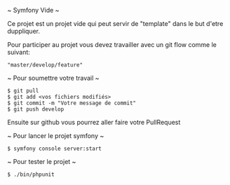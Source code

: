 ~ Symfony Vide ~

Ce projet est un projet vide qui peut servir de "template" dans le but d'etre duppliquer.

Pour participer au projet vous devez travailler avec un git flow comme le suivant:
	
	
	"master/develop/feature"
	
~ Pour soumettre votre travail ~

~~~~
$ git pull
$ git add <vos fichiers modifiés> 
$ git commit -m "Votre message de commit"
$ git push develop
~~~~

Ensuite sur github vous pourrez aller faire votre PullRequest


~ Pour lancer le projet symfony ~

	$ symfony console server:start

~ Pour tester le projet ~

	$ ./bin/phpunit

